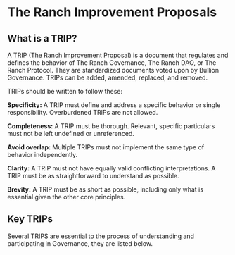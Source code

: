 # The Ranch Improvement Proposals

## What is a TRIP?

A TRIP (The Ranch Improvement Proposal) is a document that regulates and defines the behavior of The Ranch Governance, The Ranch DAO, or The Ranch Protocol. They are standardized documents voted upon by Bullion Governance. TRIPs can be added, amended, replaced, and removed.

TRIPs should be written to follow these:

**Specificity:** A TRIP must define and address a specific behavior or single responsibility. Overburdened TRIPs are not allowed.

**Completeness:** A TRIP must be thorough. Relevant, specific particulars must not be left undefined or unreferenced.

**Avoid overlap:** Multiple TRIPs must not implement the same type of behavior independently.

**Clarity:** A TRIP must not have equally valid conflicting interpretations. A TRIP must be as straightforward to understand as possible.

**Brevity:** A TRIP must be as short as possible, including only what is essential given the other core principles.



## Key TRIPs

Several TRIPS are essential to the process of understanding and participating in Governance, they are listed below.

